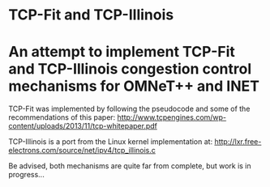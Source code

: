 # TCP-Fit and TCP-Illinois
An attempt to implement TCP-Fit and TCP-Illinois congestion control mechanisms for OMNeT++ and INET
===================================================================================================

TCP-Fit was implemented by following the pseudocode and some of the recommendations of this paper:
http://www.tcpengines.com/wp-content/uploads/2013/11/tcp-whitepaper.pdf

TCP-Illinois is a port from the Linux kernel implementation at:
http://lxr.free-electrons.com/source/net/ipv4/tcp_illinois.c

Be advised, both mechanisms are quite far from complete, but work is in progress...
